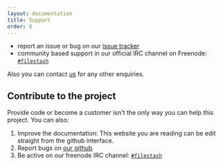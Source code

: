 ```yaml
---
layout: documentation
title: Support
order: 6
---
```


- report an issue or bug on our [issue tracker](https://github.com/mickael-kerjean/filestash/issues)
- community based support in our official IRC channel on Freenode: [`#filestash`](https://kiwiirc.com/nextclient/#irc://irc.freenode.net/#filestash?nick=guest??)

Also you can contact [us](mailto:mickael@kerjean.me) for any other enquiries.


## Contribute to the project

Provide code or become a customer isn't the only way you can help this project. You can also:

1. Improve the documentation: This website you are reading can be edit straight from the github interface.
2. Report bugs on [our github](http://github.com/mickael-kerjean/filestash)
3. Be active on our freenode IRC channel: [`#filestash`](https://kiwiirc.com/nextclient/#irc://irc.freenode.net/#filestash?nick=guest??)
